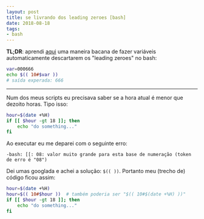 ```yaml
---
layout: post
title: se livrando dos leading zeroes [bash]
date: 2018-08-18
tags:
- bash
---
```


**TL;DR**: aprendi [aqui](https://stackoverflow.com/a/11130324/6354514) uma maneira bacana
de fazer variáveis automaticamente descartarem os "leading zeroes" no bash:
```bash
var=000666
echo $(( 10#$var ))
# saída experada: 666
```

---

Num dos meus scripts eu precisava saber se a hora atual é menor que dezoito horas. Tipo isso:

```bash
hour=$(date +%H)
if [[ $hour -gt 18 ]]; then
    echo "do something..."
fi
```

Ao executar eu me deparei com o seguinte erro:

```
-bash: [[: 08: valor muito grande para esta base de numeração (token de erro é "08")
```

Dei umas googlada e achei a solução: `$(( ))`. Portanto meu (trecho de) código ficou assim:

```bash
hour=$(date +%H)
hour=$(( 10#$hour ))  # também poderia ser "$(( 10#$(date +%H) ))"
if [[ $hour -gt 18 ]]; then
    echo "do something..."
fi
```
